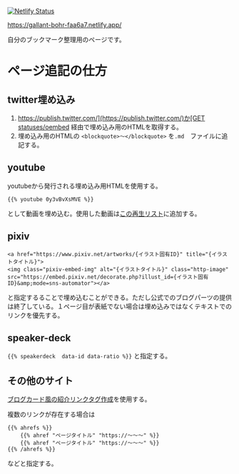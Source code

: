 [![Netlify Status](https://api.netlify.com/api/v1/badges/f7d6a758-677b-42f9-8178-cd5a2a80c0bb/deploy-status)](https://app.netlify.com/sites/gallant-bohr-faa6a7/deploys)

https://gallant-bohr-faa6a7.netlify.app/

自分のブックマーク整理用のページです。

# ページ追記の仕方
## twitter埋め込み
1. [https://publish.twitter.com/](https://publish.twitter.com/)か[GET statuses/oembed](https://developer.twitter.com/en/docs/twitter-api/v1/tweets/post-and-engage/api-reference/get-statuses-oembed) 経由で埋め込み用のHTMLを取得する。
2. 埋め込み用のHTMLの `<blockquote>〜</blockquote>` を`.md`　ファイルに追記する。

## youtube
youtubeから発行される埋め込み用HTMLを使用する。

```
{{% youtube 0y3vBvXsMVE %}}
```

として動画を埋め込む。使用した動画は[この再生リスト](https://www.youtube.com/playlist?list=PLfaxCAFIhb8BzUAjq95298WlSUgBO0_ck)に追加する。

## pixiv
```
<a href="https://www.pixiv.net/artworks/{イラスト固有ID}" title="{イラストタイトル}">
<img class="pixiv-embed-img" alt="{イラストタイトル}" class="http-image" src="https://embed.pixiv.net/decorate.php?illust_id={イラスト固有ID}&amp;mode=sns-automator"></a>
```
と指定するることで埋め込むことができる。ただし公式でのブログパーツの提供は終了している。１ページ目が表紙でない場合は埋め込みではなくテキストでのリンクを優先する。

## speaker-deck
`{{% speakerdeck  data-id data-ratio %}}` と指定する。

## その他のサイト
[ブログカード風の紹介リンクタグ作成](https://matsmoto.jp/tool/link-001/)を使用する。

複数のリンクが存在する場合は
```
{{% ahrefs %}}
    {{% ahref "ページタイトル" "https://〜〜〜" %}}
    {{% ahref "ページタイトル" "https://〜〜〜" %}}
{{% /ahrefs %}}
```
などと指定する。
